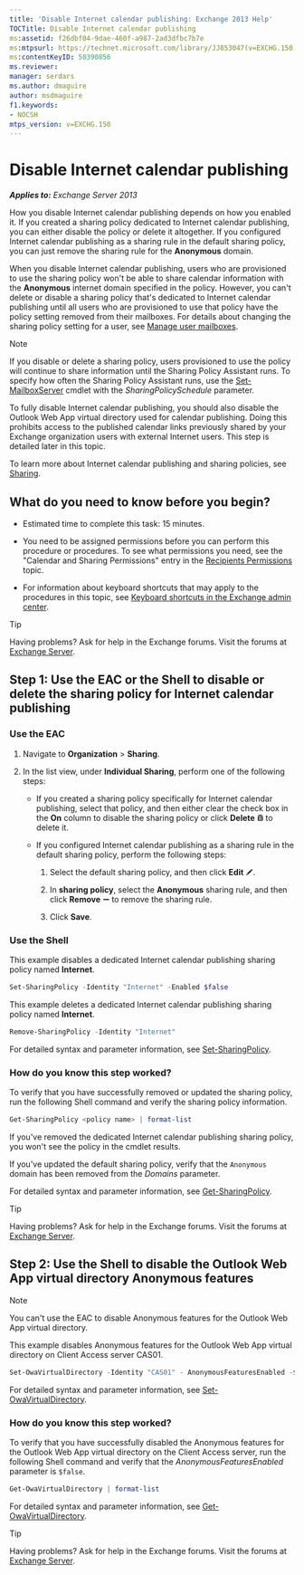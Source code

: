 ```yaml
---
title: 'Disable Internet calendar publishing: Exchange 2013 Help'
TOCTitle: Disable Internet calendar publishing
ms:assetid: f26dbf04-9dae-460f-a987-2ad3dfbc7b7e
ms:mtpsurl: https://technet.microsoft.com/library/JJ853047(v=EXCHG.150)
ms:contentKeyID: 50390856
ms.reviewer: 
manager: serdars
ms.author: dmaguire
author: msdmaguire
f1.keywords:
- NOCSH
mtps_version: v=EXCHG.150
---
```


# Disable Internet calendar publishing

_**Applies to:** Exchange Server 2013_

How you disable Internet calendar publishing depends on how you enabled it. If you created a sharing policy dedicated to Internet calendar publishing, you can either disable the policy or delete it altogether. If you configured Internet calendar publishing as a sharing rule in the default sharing policy, you can just remove the sharing rule for the **Anonymous** domain.

When you disable Internet calendar publishing, users who are provisioned to use the sharing policy won't be able to share calendar information with the **Anonymous** internet domain specified in the policy. However, you can't delete or disable a sharing policy that's dedicated to Internet calendar publishing until all users who are provisioned to use that policy have the policy setting removed from their mailboxes. For details about changing the sharing policy setting for a user, see [Manage user mailboxes](https://docs.microsoft.com/exchange/recipients-in-exchange-online/manage-user-mailboxes/manage-user-mailboxes).

> [!NOTE]
> If you disable or delete a sharing policy, users provisioned to use the policy will continue to share information until the Sharing Policy Assistant runs. To specify how often the Sharing Policy Assistant runs, use the <A href="https://docs.microsoft.com/powershell/module/exchange/Set-MailboxServer">Set-MailboxServer</A> cmdlet with the <EM>SharingPolicySchedule</EM> parameter.

To fully disable Internet calendar publishing, you should also disable the Outlook Web App virtual directory used for calendar publishing. Doing this prohibits access to the published calendar links previously shared by your Exchange organization users with external Internet users. This step is detailed later in this topic.

To learn more about Internet calendar publishing and sharing policies, see [Sharing](sharing-exchange-2013-help.md).

## What do you need to know before you begin?

- Estimated time to complete this task: 15 minutes.

- You need to be assigned permissions before you can perform this procedure or procedures. To see what permissions you need, see the "Calendar and Sharing Permissions" entry in the [Recipients Permissions](recipients-permissions-exchange-2013-help.md) topic.

- For information about keyboard shortcuts that may apply to the procedures in this topic, see [Keyboard shortcuts in the Exchange admin center](keyboard-shortcuts-in-the-exchange-admin-center-2013-help.md).

> [!TIP]
> Having problems? Ask for help in the Exchange forums. Visit the forums at [Exchange Server](https://go.microsoft.com/fwlink/p/?linkid=60612).

## Step 1: Use the EAC or the Shell to disable or delete the sharing policy for Internet calendar publishing

### Use the EAC

1. Navigate to **Organization** \> **Sharing**.

2. In the list view, under **Individual Sharing**, perform one of the following steps:

   - If you created a sharing policy specifically for Internet calendar publishing, select that policy, and then either clear the check box in the **On** column to disable the sharing policy or click **Delete** ![Delete icon](images/Dd298078.14f639f6-61e8-4418-bbfb-0db14de9d2f5(EXCHG.150).gif "Delete icon") to delete it.

   - If you configured Internet calendar publishing as a sharing rule in the default sharing policy, perform the following steps:

     1. Select the default sharing policy, and then click **Edit** ![Edit icon](images/JJ218640.6f53ccb2-1f13-4c02-bea0-30690e6ea71d(EXCHG.150).gif "Edit icon").

     2. In **sharing policy**, select the **Anonymous** sharing rule, and then click **Remove** ![Remove icon](images/Dd362328.479b6ced-8d64-4277-a725-f17fea202b28(EXCHG.150).gif "Remove icon") to remove the sharing rule.

     3. Click **Save**.

### Use the Shell

This example disables a dedicated Internet calendar publishing sharing policy named **Internet**.

```powershell
Set-SharingPolicy -Identity "Internet" -Enabled $false
```

This example deletes a dedicated Internet calendar publishing sharing policy named **Internet**.

```powershell
Remove-SharingPolicy -Identity "Internet"
```

For detailed syntax and parameter information, see [Set-SharingPolicy](https://docs.microsoft.com/powershell/module/exchange/Set-SharingPolicy).

### How do you know this step worked?

To verify that you have successfully removed or updated the sharing policy, run the following Shell command and verify the sharing policy information.

```powershell
Get-SharingPolicy <policy name> | format-list
```

If you've removed the dedicated Internet calendar publishing sharing policy, you won't see the policy in the cmdlet results.

If you've updated the default sharing policy, verify that the `Anonymous` domain has been removed from the *Domains* parameter.

For detailed syntax and parameter information, see [Get-SharingPolicy](https://docs.microsoft.com/powershell/module/exchange/Get-SharingPolicy).

> [!TIP]
> Having problems? Ask for help in the Exchange forums. Visit the forums at [Exchange Server](https://go.microsoft.com/fwlink/p/?linkid=60612).

## Step 2: Use the Shell to disable the Outlook Web App virtual directory Anonymous features

> [!NOTE]
> You can't use the EAC to disable Anonymous features for the Outlook Web App virtual directory.

This example disables Anonymous features for the Outlook Web App virtual directory on Client Access server CAS01.

```powershell
Set-OwaVirtualDirectory -Identity "CAS01" - AnonymousFeaturesEnabled -$false
```

For detailed syntax and parameter information, see [Set-OwaVirtualDirectory](https://docs.microsoft.com/powershell/module/exchange/Set-OwaVirtualDirectory).

### How do you know this step worked?

To verify that you have successfully disabled the Anonymous features for the Outlook Web App virtual directory on the Client Access server, run the following Shell command and verify that the *AnonymousFeaturesEnabled* parameter is `$false`.

```powershell
Get-OwaVirtualDirectory | format-list
```

For detailed syntax and parameter information, see [Get-OwaVirtualDirectory](https://docs.microsoft.com/powershell/module/exchange/Get-OwaVirtualDirectory).

> [!TIP]
> Having problems? Ask for help in the Exchange forums. Visit the forums at [Exchange Server](https://go.microsoft.com/fwlink/p/?linkid=60612).
